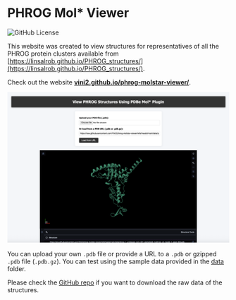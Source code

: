 # PHROG Mol* Viewer

![GitHub License](https://img.shields.io/github/license/Vini2/phrog-molstar-viewer)

This website was created to view structures for representatives of all the PHROG protein clusters available from [https://linsalrob.github.io/PHROG_structures/](https://linsalrob.github.io/PHROG_structures/).

Check out the website **[vini2.github.io/phrog-molstar-viewer/](https://vini2.github.io/phrog-molstar-viewer/)**.

<p align="center">
  <img src="images/ui.png" width="900">
</p>

You can upload your own `.pdb` file or provide a URL to a `.pdb` or gzipped `.pdb` file (`.pdb.gz`). You can test using the sample data provided in the [data](https://github.com/Vini2/phrog-molstar-viewer/tree/main/data) folder.

Please check the [GitHub repo](https://github.com/linsalrob/PHROG_structures/) if you want to download the raw data of the structures.